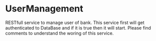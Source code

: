 # UserManagement
RESTfull service to manage user of bank.
This service first will get authenticated to DataBase and if it is true then it will start.
Please find comments to understand the woring of this service.
